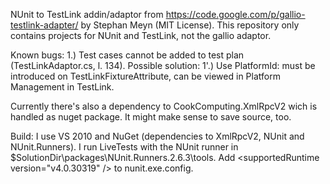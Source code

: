 NUnit to TestLink addin/adaptor from https://code.google.com/p/gallio-testlink-adapter/ by Stephan Meyn (MIT License).
This repository only contains projects for NUnit and TestLink, not the gallio adaptor.

Known bugs:
1.)	Test cases cannot be added to test plan (TestLinkAdaptor.cs, l. 134).
Possible solution:
1'.)	Use PlatformId: must be introduced on TestLinkFixtureAttribute, can be viewed in Platform Management in TestLink.

Currently there's also a dependency to CookComputing.XmlRpcV2 wich is handled as nuget package. It might make sense to save source, too.

Build:
I use VS 2010 and NuGet (dependencies to XmlRpcV2, NUnit and NUnit.Runners).
I run LiveTests with the NUnit runner in $SolutionDir\packages\NUnit.Runners.2.6.3\tools. Add &lt;supportedRuntime version=&quot;v4.0.30319&quot; /&gt; to nunit.exe.config.

